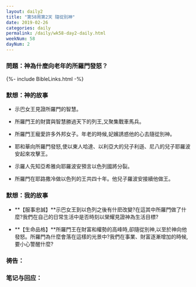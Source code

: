 ```yaml
---
layout: daily2
title: "第58周第2天 隨從別神"
date: 2019-02-26
categories: daily
permalink: /daily/wk58-day2-daily.html
weekNum: 58
dayNum: 2
---
```


### 問題：神為什麼向老年的所羅門發怒？

{%- include BibleLinks.html -%}

### 默想：神的故事 
+ 示巴女王見證所羅門的智慧。

+ 所羅門王的財寶與智慧勝過天下的列王,又聚集戰車馬兵。

+ 所羅門王寵愛許多外邦女子。年老的時候,妃嬪誘惑他的心去隨從別神。

+ 耶和華向所羅門發怒,使以東人哈達、以利亞大的兒子利遜、尼八的兒子耶羅波安起來攻擊王。

+ 示羅人先知亞希雅向耶羅波安預言以色列國將分裂。

+ 所羅門在耶路撒冷做以色列的王共四十年。他兒子羅波安接續他做王。

### 默想：我的故事
+ **【服事忠誠】**示巴女王到以色列之後有什麽改變?在這其中所羅門做了什麼?我們在自己的日常生活中是否時刻以榮耀見證神為生活目標?

+ **【生命品格】**所羅門王在財富和權勢的高峰時,卻隨從別神,以至於神向他發怒。所羅門為什麼會落在這樣的光景中?我們在事業、財富逐漸增加的時候,要小心警醒什麼?

### 祷告：

### 笔记与回应：
